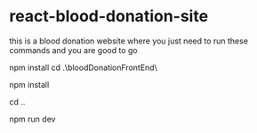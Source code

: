 # react-blood-donation-site
this is a blood donation website where you just need to run these commands and you are good to go

npm install 
cd .\bloodDonationFrontEnd\

npm install

cd ..

npm run dev

